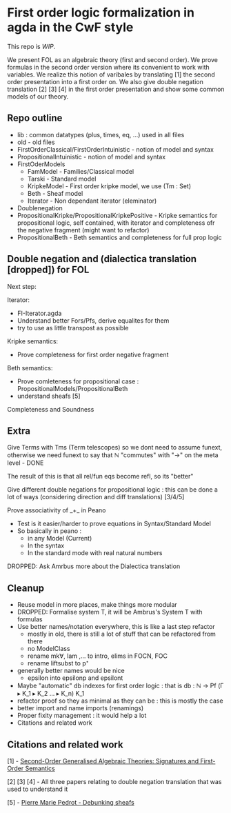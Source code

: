 # First order logic formalization in agda in the CwF style

This repo is *WIP*.

We present FOL as an algebraic theory (first and second order). We prove formulas in the second order version where its convenient to work with variables. We realize this notion of varibales by translating [1] the second order presentation into a first order on. We also give double negation translation [2] [3] [4] in the first order presentation and show some common models of our theory.

## Repo outline

- lib : common datatypes (plus, times, eq, ...) used in all files
- old - old files
- FirstOrderClassical/FirstOrderIntuinistic - notion of model and syntax
- PropositionalIntuinistic - notion of model and syntax
- FirstOderModels
  - FamModel - Families/Classical model
  - Tarski - Standard model
  - KripkeModel - First order kripke model, we use (Tm : Set)
  - Beth - Sheaf model
  - Iterator - Non dependant iterator (eleminator)
- Doublenegation
- PropositionalKripke/PropositionalKripkePositive - Kripke semantics for propositional logic, self contained, with iterator and completeness ofr the negative fragment (might want to refactor)
- PropositionalBeth - Beth semantics and completeness for full prop logic

## Double negation and (dialectica translation [dropped]) for FOL

Next step:

Iterator:

- FI-Iterator.agda
- Understand better Fors/Pfs, derive equalites for them
- try to use as little transpost as possible

Kripke semantics:

- Prove completeness for first order negative fragment
 
Beth semantics:

- Prove comleteness for propositional case : PropositionalModels/PropositionalBeth
- understand sheafs [5]

Completeness and Soundness

## Extra

Give Terms with Tms (Term telescopes) so we dont need to assume funext, otherwise we need funext to say that ℕ "commutes" with "->" on the meta level - DONE

The result of this is that all rel/fun eqs become refl, so its "better"

Give different double negations for propositional logic : this can be done a lot of ways (considering direction and diff translations) [3/4/5]

Prove associativity of \_+\_ in Peano

- Test is it easier/harder to prove equations in Syntax/Standard Model
- So basically in peano :
  - in any Model (Current)
  - In the syntax
  - In the standard mode with real natural numbers

DROPPED: Ask Amrbus more about the Dialectica translation

## Cleanup

- Reuse model in more places, make things more modular
- DROPPED: Formalise system T, it will be Ambrus's System T with formulas
- Use better names/notation everywhere, this is like a last step refactor
  - mostly in old, there is still a lot of stuff that can be refactored from there
  - no ModelClass
  - rename mk∀, lam ,... to intro, elims in FOCN, FOC
  - rename liftsubst to p⁺
- generally better names would be nice
  - epsilon into epsilonp and epsilont
- Maybe "automatic" db indexes for first order logic : that is db : ℕ -> Pf (Γ ▸ K_1 ▸ K_2 ... ▸ K_n) K_1
- refactor proof so they as minimal as they can be : this is mostly the case
- better import and name imports (renamings)
- Proper fixity management : it would help a lot
- Citations and related work

## Citations and related work

[1] - [Second-Order Generalised Algebraic Theories: Signatures and First-Order Semantics](https://drops.dagstuhl.de/storage/00lipics/lipics-vol299-fscd2024/LIPIcs.FSCD.2024.10/LIPIcs.FSCD.2024.10.pdf)

[2] [3] [4] - All three papers relating to double negation translation that was used to understand it

[5] - [Pierre Marie Pedrot - Debunking sheafs](https://www.xn--pdrot-bsa.fr/drafts/sheaftt.pdf)
